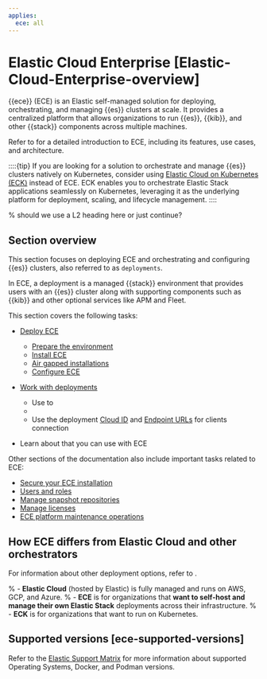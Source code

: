 ```yaml
---
applies:
  ece: all
---
```


# Elastic Cloud Enterprise [Elastic-Cloud-Enterprise-overview]

{{ece}} (ECE) is an Elastic self-managed solution for deploying, orchestrating, and managing {{es}} clusters at scale. It provides a centralized platform that allows organizations to run {{es}}, {{kib}}, and other {{stack}} components across multiple machines.

Refer to [](./cloud-enterprise/ece-overview.md) for a detailed introduction to ECE, including its features, use cases, and architecture.

::::{tip}
If you are looking for a solution to orchestrate and manage {{es}} clusters natively on Kubernetes, consider using [Elastic Cloud on Kubernetes (ECK)](./cloud-on-k8s.md) instead of ECE. ECK enables you to orchestrate Elastic Stack applications seamlessly on Kubernetes, leveraging it as the underlying platform for deployment, scaling, and lifecycle management.
::::

% should we use a L2 heading here or just continue?
## Section overview

This section focuses on deploying ECE and orchestrating and configuring {{es}} clusters, also referred to as `deployments`.

In ECE, a deployment is a managed {{stack}} environment that provides users with an {{es}} cluster along with supporting components such as {{kib}} and other optional services like APM and Fleet.

This section covers the following tasks:

* [Deploy ECE](./cloud-enterprise/deploy-an-orchestrator.md)
    - [Prepare the environment](./cloud-enterprise/prepare-environment.md)
    - [Install ECE](./cloud-enterprise/install.md)
    - [Air gapped installations](./cloud-enterprise/air-gapped-install.md)
    - [Configure ECE](./cloud-enterprise/configure.md)

* [Work with deployments](./cloud-enterprise/working-with-deployments.md)
  - Use [](./cloud-enterprise/deployment-templates.md) to [](./cloud-enterprise/create-deployment.md)
  - [](./cloud-enterprise/customize-deployment.md)
  - Use the deployment [Cloud ID](./cloud-enterprise/find-cloud-id.md) and [Endpoint URLs](./cloud-enterprise/find-endpoint-url.md) for clients connection

* Learn about [](./cloud-enterprise/tools-apis.md) that you can use with ECE

Other sections of the documentation also include important tasks related to ECE:

* [Secure your ECE installation](../security/secure-your-elastic-cloud-enterprise-installation.md)
* [Users and roles](../users-roles/cloud-enterprise-orchestrator.md)
* [Manage snapshot repositories](../tools/snapshot-and-restore.md)
* [Manage licenses](../license/manage-your-license-in-ece.md)
* [ECE platform maintenance operations](../maintenance/ece.md)

## How ECE differs from Elastic Cloud and other orchestrators

For information about other deployment options, refer to [](../deploy.md).

% - **Elastic Cloud** (hosted by Elastic) is fully managed and runs on AWS, GCP, and Azure.
% - **ECE** is for organizations that **want to self-host and manage their own Elastic Stack** deployments across their infrastructure.
% - **ECK** is for organizations that want to run on Kubernetes.

## Supported versions [ece-supported-versions]

Refer to the [Elastic Support Matrix](https://www.elastic.co/support/matrix#elastic-cloud-enterprise) for more information about supported Operating Systems, Docker, and Podman versions.